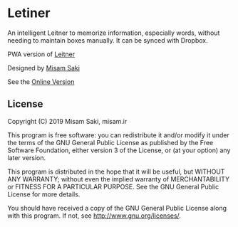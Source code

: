 # Letiner

An intelligent Leitner to memorize information, especially words, without needing to maintain boxes manually. It can be synced with Dropbox.

PWA version of [Leitner](https://cafebazaar.ir/app/ir.misam.leitner)

Designed by [Misam Saki](http://misam.ir)

See the [Online Version](https://leitner.misam.ir/)

## License

Copyright (C) 2019  Misam Saki, misam.ir

This program is free software: you can redistribute it and/or modify
it under the terms of the GNU General Public License as published by
the Free Software Foundation, either version 3 of the License, or
(at your option) any later version.

This program is distributed in the hope that it will be useful,
but WITHOUT ANY WARRANTY; without even the implied warranty of
MERCHANTABILITY or FITNESS FOR A PARTICULAR PURPOSE.  See the
GNU General Public License for more details.

You should have received a copy of the GNU General Public License
along with this program.  If not, see <http://www.gnu.org/licenses/>.
